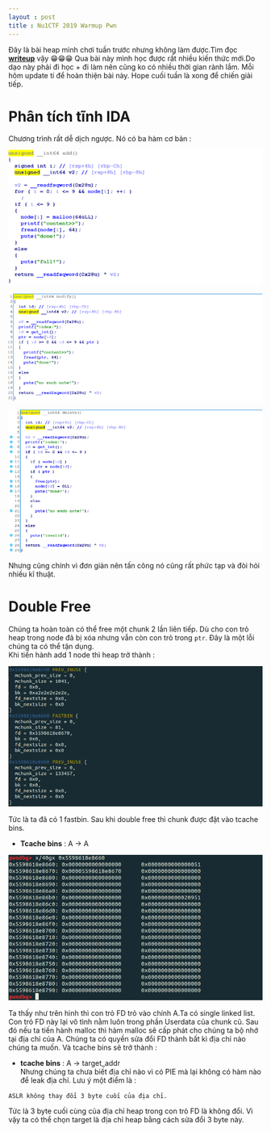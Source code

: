 ```yaml
---
layout : post 
title : Nu1CTF 2019 Warmup Pwn 
---
```


Đây là bài heap mình chơi tuần trước nhưng không làm được.Tìm đọc [**writeup**](https://teamrocketist.github.io/2019/09/09/Pwn-N1CTF-2019-warmup/) vậy 😁😁😁  Qua bài này mình học được rất nhiều kiến thức mới.Do dạo này phải đi học + đi làm nên cũng ko có nhiều thời gian rảnh lắm. Mỗi hôm update tí để hoàn thiện bài này. Hope cuối tuần là xong để chiến giải tiếp.  


# Phân tích tĩnh IDA  
Chương trình rất dễ dịch ngược. Nó có ba hàm cơ bản :  

![hinh1](/img/ctf/Nu1CTF/hinh1.png)  

![](/img/ctf/Nu1CTF/hinh2.png)   

![](/img/ctf/Nu1CTF/hinh3.png)  

Nhưng cũng chính vì đơn giản nên tấn công nó cũng rất phức tạp và đòi hỏi nhiều kĩ thuật.  

# Double Free  
Chúng ta hoàn toàn có thể free một chunk 2 lần liên tiếp. Dù cho con trỏ heap trong node đã bị xóa nhưng vẫn còn con trỏ trong ```ptr```. 
Đây là một lỗi chúng ta có thể tận dụng.  
Khi tiến hành add 1 node thì heap trở thành :  

![](/img/ctf/Nu1CTF/hinh4.PNG)  


Tức là ta đã có 1 fastbin. Sau khi double free thì chunk được đặt vào tcache bins.  
  - **Tcache bins** : A -> A  

![](/img/ctf/Nu1CTF/hinh5.PNG)  

Ta thấy như trên hình thì con trỏ FD trỏ vào chính A.Ta có single linked list. Con trỏ FD này lại vô tình nằm luôn trong phần Userdata của chunk cũ. Sau đó nếu ta tiến hành malloc thì hàm malloc sẽ cấp phát cho chúng ta bộ nhớ tại địa chỉ của A. Chúng ta có quyền sửa đổi FD thành bất kì địa chỉ nào chúng ta muốn. Và tcache bins sẽ trở thành :  
  - **tcache bins** : A -> target_addr  
Nhưng chúng ta chưa biết địa chỉ nào vì có PIE mà lại không có hàm nào để leak địa chỉ. Lưu ý một điểm là :  
```
ASLR không thay đổi 3 byte cuối của địa chỉ.  
```
Tức là 3 byte cuối cùng của địa chỉ heap trong con trỏ FD là không đổi. Vì vậy ta có thể chọn target là địa chỉ heap bằng cách sửa đổi 3 byte này.  

